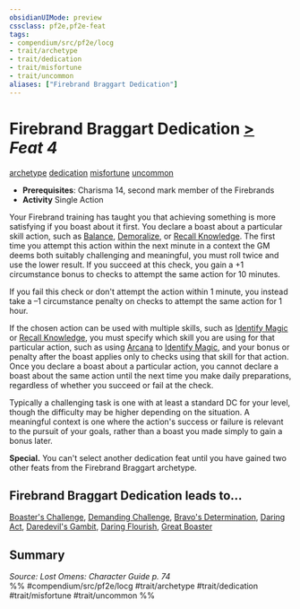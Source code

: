 ```yaml
---
obsidianUIMode: preview
cssclass: pf2e,pf2e-feat
tags:
- compendium/src/pf2e/locg
- trait/archetype
- trait/dedication
- trait/misfortune
- trait/uncommon
aliases: ["Firebrand Braggart Dedication"]
---
```

# Firebrand Braggart Dedication  [>](../../Rules/core-rulebook/chapter-9-playing-the-game.md#Actions "Single Action") *Feat 4*  
[archetype](../../Rules/traits/archetype.md)  [dedication](../../Rules/traits/dedication.md)  [misfortune](../../Rules/traits/misfortune.md)  [uncommon](../../Rules/traits/uncommon.md)  

- **Prerequisites**: Charisma 14, second mark member of the Firebrands
- **Activity** Single Action

Your Firebrand training has taught you that achieving something is more satisfying if you boast about it first. You declare a boast about a particular skill action, such as [Balance](../../Rules/actions/balance.md), [Demoralize](../../Rules/actions/demoralize.md), or [Recall Knowledge](../../Rules/actions/recall-knowledge.md). The first time you attempt this action within the next minute in a context the GM deems both suitably challenging and meaningful, you must roll twice and use the lower result. If you succeed at this check, you gain a +1 circumstance bonus to checks to attempt the same action for 10 minutes.

If you fail this check or don't attempt the action within 1 minute, you instead take a –1 circumstance penalty on checks to attempt the same action for 1 hour.

If the chosen action can be used with multiple skills, such as [Identify Magic](../../Rules/actions/identify-magic.md) or [Recall Knowledge](../../Rules/actions/recall-knowledge.md), you must specify which skill you are using for that particular action, such as using [Arcana](../skills.md#Arcana) to [Identify Magic](../../Rules/actions/identify-magic.md), and your bonus or penalty after the boast applies only to checks using that skill for that action. Once you declare a boast about a particular action, you cannot declare a boast about the same action until the next time you make daily preparations, regardless of whether you succeed or fail at the check.

Typically a challenging task is one with at least a standard DC for your level, though the difficulty may be higher depending on the situation. A meaningful context is one where the action's success or failure is relevant to the pursuit of your goals, rather than a boast you made simply to gain a bonus later.

**Special.** You can't select another dedication feat until you have gained two other feats from the Firebrand Braggart archetype.

## Firebrand Braggart Dedication leads to...

[Boaster's Challenge](boasters-challenge-locg.md), [Demanding Challenge](demanding-challenge-locg.md), [Bravo's Determination](bravos-determination-locg.md), [Daring Act](daring-act-locg.md), [Daredevil's Gambit](daredevils-gambit-locg.md), [Daring Flourish](daring-flourish-locg.md), [Great Boaster](great-boaster-locg.md)

## Summary

*Source: Lost Omens: Character Guide p. 74*  
%% #compendium/src/pf2e/locg #trait/archetype #trait/dedication #trait/misfortune #trait/uncommon %%